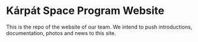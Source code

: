 # Kárpát Space Program Website
This is the repo of the website of our team. We intend to push introductions, documentation, photos and news to this site.
